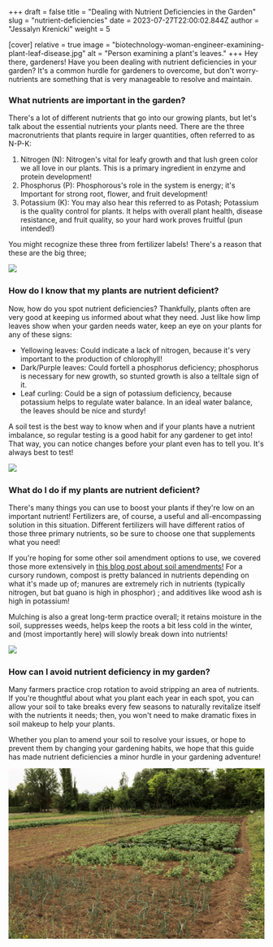 +++
draft = false
title = "Dealing with Nutrient Deficiencies in the Garden"
slug = "nutrient-deficiencies"
date = 2023-07-27T22:00:02.844Z
author = "Jessalyn Krenicki"
weight = 5

[cover]
relative = true
image = "biotechnology-woman-engineer-examining-plant-leaf-disease.jpg"
alt = "Person examining a plant's leaves."
+++
Hey there, gardeners! Have you been dealing with nutrient deficiencies in your garden? It's a common hurdle for gardeners to overcome, but don't worry- nutrients are something that is very manageable to resolve and maintain.

### What nutrients are important in the garden?

There's a lot of different nutrients that go into our growing plants, but let's talk about the essential nutrients your plants need. There are the three macronutrients that plants require in larger quantities, often referred to as N-P-K:

1. Nitrogen (N): Nitrogen's vital for leafy growth and that lush green color we all love in our plants. This is a primary ingredient in enzyme and protein development!
2. Phosphorus (P): Phosphorous's role in the system is energy; it's Important for strong root, flower, and fruit development! 
3. Potassium (K): You may also hear this referred to as Potash; Potassium is the quality control for plants. It helps with overall plant health, disease resistance, and fruit quality, so your hard work proves fruitful (pun intended!)

You might recognize these three from fertilizer labels! There's a reason that these are the big three; 

![](smart-agriculture-iot-with-hand-planting-tree-background.jpg)

### How do I know that my plants are nutrient deficient?

Now, how do you spot nutrient deficiencies? Thankfully, plants often are very good at keeping us informed about what they need. Just like how limp leaves show when your garden needs water, keep an eye on your plants for any of these signs:

* Yellowing leaves: Could indicate a lack of nitrogen, because it's very important to the production of chlorophyll!
* Dark/Purple leaves: Could fortell a phosphorus deficiency; phosphorus is necessary for new growth, so stunted growth is also a telltale sign of it.
* Leaf curling: Could be a sign of potassium deficiency, because potassium helps to regulate water balance. In an ideal water balance, the leaves should be nice and sturdy!

A soil test is the best way to know when and if your plants have a nutrient imbalance, so regular testing is a good habit for any gardener to get into! That way, you can notice changes before your plant even has to tell you. It's always best to test!

![](pexels-syn-gor-10651660.jpg)

### What do I do if my plants are nutrient deficient?

There's many things you can use to boost your plants if they're low on an important nutrient! Fertilizers are, of course, a useful and all-encompassing solution in this situation. Different fertilizers will have different ratios of those three primary nutrients, so be sure to choose one that supplements what you need!

If you're hoping for some other soil amendment options to use, we covered those more extensively in [this blog post about soil amendments!](https://blog.planter.garden/posts/soil-amendments/) For a cursory rundown, compost is pretty balanced in nutrients depending on what it's made up of; manures are extremely rich in nutrients (typically nitrogen, but bat guano is high in phosphor) ; and additives like wood ash is high in potassium!

Mulching is also a great long-term practice overall; it retains moisture in the soil, suppresses weeds, helps keep the roots a bit less cold in the winter, and (most importantly here) will slowly break down into nutrients!

![](istock-1226575634.jpg)

### How can I avoid nutrient deficiency in my garden?

Many farmers practice crop rotation to avoid stripping an area of nutrients. If you're thoughtful about what you plant each year in each spot, you can allow your soil to take breaks every few seasons to naturally revitalize itself with the nutrients it needs; then, you won't need to make dramatic fixes in soil makeup to help your plants.

Whether you plan to amend your soil to resolve your issues, or hope to prevent them by changing your gardening habits, we hope that this guide has made nutrient deficiencies a minor hurdle in your gardening adventure!

![](farm-life-with-vegetables-high-angle.jpg)
